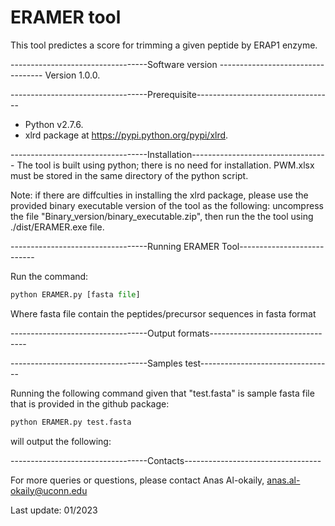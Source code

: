 
# ERAMER tool
This tool predictes a score for trimming a given peptide by ERAP1 enzyme.


----------------------------------Software version ----------------------------------
Version 1.0.0.

----------------------------------Prerequisite----------------------------------
- Python v2.7.6. 
- xlrd package at https://pypi.python.org/pypi/xlrd.

----------------------------------Installation----------------------------------
The tool is built using python; there is no need for installation.
PWM.xlsx must be stored in the same directory of the python script. 

Note: if there are diffculties in installing the xlrd package, please use the provided binary executable version of the tool as the following: uncompress the file "Binary_version/binary_executable.zip", then run the the tool using ./dist/ERAMER.exe file.  

----------------------------------Running ERAMER Tool---------------------------

Run the command: 
```python
python ERAMER.py [fasta file]
```
Where fasta file contain the peptides/precursor sequences in fasta format 

 

----------------------------------Output formats--------------------------------



----------------------------------Samples test---------------------------------

Running the following command given that "test.fasta" is sample fasta file that is provided in the github package: 

```python
python ERAMER.py test.fasta 
```

will output the following:



----------------------------------Contacts----------------------------------

For more queries or questions, please contact
Anas Al-okaily, anas.al-okaily@uconn.edu


Last update: 01/2023
